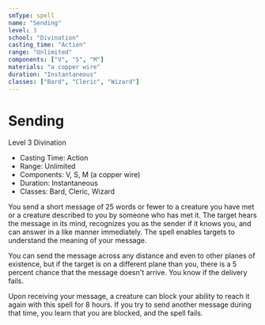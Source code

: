 ```yaml
---
smType: spell
name: "Sending"
level: 3
school: "Divination"
casting_time: "Action"
range: "Unlimited"
components: ["V", "S", "M"]
materials: "a copper wire"
duration: "Instantaneous"
classes: ["Bard", "Cleric", "Wizard"]
---
```


# Sending
Level 3 Divination

- Casting Time: Action
- Range: Unlimited
- Components: V, S, M (a copper wire)
- Duration: Instantaneous
- Classes: Bard, Cleric, Wizard

You send a short message of 25 words or fewer to a creature you have met or a creature described to you by someone who has met it. The target hears the message in its mind, recognizes you as the sender if it knows you, and can answer in a like manner immediately. The spell enables targets to understand the meaning of your message.

You can send the message across any distance and even to other planes of existence, but if the target is on a different plane than you, there is a 5 percent chance that the message doesn't arrive. You know if the delivery fails.

Upon receiving your message, a creature can block your ability to reach it again with this spell for 8 hours. If you try to send another message during that time, you learn that you are blocked, and the spell fails.
